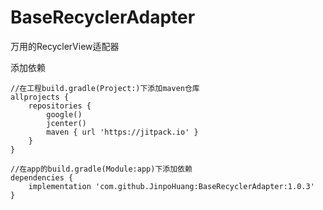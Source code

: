 # BaseRecyclerAdapter
万用的RecyclerView适配器

添加依赖
```
//在工程build.gradle(Project:)下添加maven仓库
allprojects {
    repositories {
        google()
        jcenter()
        maven { url 'https://jitpack.io' }
    }
}

//在app的build.gradle(Module:app)下添加依赖
dependencies {
    implementation 'com.github.JinpoHuang:BaseRecyclerAdapter:1.0.3'
}
```
